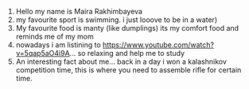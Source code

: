  1. Hello my name is Maira Rakhimbayeva
   2. my favourite sport is swimming. i just looove to be in a water)
   3. My favourite food is manty (like dumplings) its my comfort food and reminds me of my mom
   4. nowadays i am listining to https://www.youtube.com/watch?v=5qap5aO4i9A... so relaxing and help me to study
   5. An interesting fact about me... back in a day i won a kalashnikov competition time, this is  where you need to assemble rifle for certain time.
